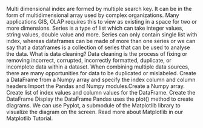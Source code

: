  Multi dimensional index are formed by multiple search key. It can be in the form of 
multidimensional array used by complex organizations. Many applications GIS, OLAP requires this to 
view as existing in a space for two or more dimensions.
 Series is a type of list which can take integer values, string values, double value and more. 
Series can only contain single list with index, whereas dataframes can be made of more than one 
series or we can say that a dataframes is a collection of series that can be used to analyse the data.
 What is data cleaning? Data cleaning is the process of fixing or removing incorrect, corrupted, 
incorrectly formatted, duplicate, or incomplete data within a dataset. When combining multiple 
data sources, there are many opportunities for data to be duplicated or mislabeled.
Create a DataFrame from a Numpy array and specify the index column and column headers
Import the Pandas and Numpy modules.Create a Numpy array.
Create list of index values and column values for the DataFrame.
Create the DataFrame
Display the DataFrame
Pandas uses the plot() method to create diagrams. We can use Pyplot, a submodule of the 
Matplotlib library to visualize the diagram on the screen. Read more about Matplotlib in our 
Matplotlib Tutorial.
